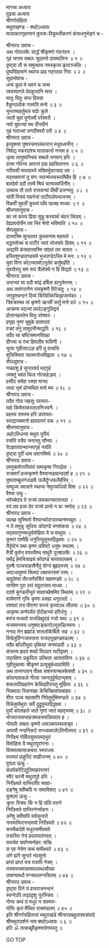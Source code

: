 मागचा अध्याय  
पुढचा अध्याय  
श्रीगर्गसंहिता  
मथुराखण्डः - षष्ठोऽध्यायः  
मालाकारगृहगमनं कुब्जा-विकुब्जीकरणं कंसधनुर्भङ्गं च -  
  
श्रीनारद उवाच -  
अथ गोपालकैः सार्द्धं श्रीकृष्णो नंदनंदनः ।  
गृहं जगाम सबलः सुदाम्नो दाममालिनः ॥ १ ॥  
दृष्ट्वा तौ स समुत्थाय नमस्कृत्य कृताञ्जलिः ।  
पुष्पसिंहासने स्थाप्य प्राह गद्‌गदया गिरा ॥ २ ॥  
सुदामोवाच -  
धन्यं कुलं मे भवनं च जन्म  
     त्वयय्यागते देवकुलानि सप्त ।  
मातुः पितुः सप्त प्रियया  
     वैकुण्ठलोकं गतवंति मन्ये ॥ ३ ॥  
भूभारमाहर्तुमलं यदोः कुले  
     जातौ युवां पूर्णतमौ परेश्वरौ ।  
नमो युवाभ्यां मम दीनदीनं  
     गृहं गताभ्यां जगदीश्वरौ परौ ॥ ४ ॥  
श्रीनारद उवाच -  
इत्युक्त्वा पुष्परचनालंकारान् मधुपध्वनीन् ।  
निवेद्य मकरंदांश्च मालाकारो ननाम ह ॥ ५ ॥  
धृत्वा तत्पुष्पनिचयं सबलो भगवान् हरिः ।  
दत्त्वा गोपेभ्य आरात्तं प्राह प्रहसिताननः ॥ ६ ॥  
गरीयसी मत्पदाब्जे भक्तिर्भूयात्सदा तव ।  
मद्‌भक्तानां तु संगः स्यान्मत्स्वरूपमिहैव हि ॥ ७ ॥  
बलदेवो ददौ तस्मै श्रियं चान्वयवर्धिनीम् ।  
उत्थाय तौ ततो राजन्नन्यां वीथीं प्रजग्मतुः ॥ ८ ॥  
यांतीं स्त्रियं पद्मनेत्रां पाटीरालेपभाजनम् ।  
विभ्रतीं युवतीं कुब्जां पथि पप्रच्छ माधवः ॥ ९ ॥  
श्रीभगवानुवाच -  
का त्वं कस्य प्रिया सुभ्रु कस्यार्थं चंदनं त्विदम् ।  
देह्यावयोर्येन तव चिरं श्रेयो भविष्यति ॥ १० ॥  
सैरंध्र्युवाच -  
दास्यस्मि सुन्दरवर कुब्जानाम महामते ।  
मद्धस्तोत्थं च पाटीरं जातं भोजपतेः प्रियम् ॥ ११ ॥  
अद्यापि कंसदास्यस्मि सांप्रतं तव चाग्रतः ।  
हस्तिशुण्डादण्डसमे भुजदण्डेऽस्ति मे मनः ॥ १२ ॥  
युवां विना कोऽन्यतमोऽनुलेपं कर्तुमर्हति ।  
युवयोस्तु समं रूपं त्रैलोक्ये न हि विद्यते ॥ १३ ॥  
श्रीनारद उवाच -  
उभाभ्यां सा ददौ सांद्रं हर्षिता ह्यनुलेपनम् ।  
अथ तावंगरागेण रामकृष्णौ विरेजतुः ॥ १४ ॥  
जगृहुश्चन्दनं दिव्यं किंचित्किंचिद्‌व्रजार्भकाः ।  
त्रिवक्रामथ तां कृष्णो ऋज्वीं कर्तुं मनो दधे ॥ १५ ॥  
आक्रम्य पद्‌भ्यां प्रपदेऽङ्गुलिद्वयं  
     प्रोत्तानहस्तेन विभुः परेश्वरः ।  
प्रगृह्य नॄणां चुबुके प्रपश्यतां  
     वक्रां तनुं तामुदनीनमद्धरिः ॥ १६ ॥  
तदैव सा यष्टिसमानविग्रहा  
     दीप्त्या च रंभां क्षिपतीव रूपिणी ।  
भूत्वा गृहीत्वाऽऽह हरिं तु वाससि  
     शुचिस्मिता जातमनोजविह्वला ॥ १७ ॥  
सैरंध्र्युवाच -  
गच्छाशु हे सुन्दरवर्य मद्गृहं  
     त्यक्तुं भवंतं किल नोत्सहेऽहम् ।  
प्रसीद सर्वज्ञ रसज्ञ मानद  
     त्वया भृशं प्रोन्मथितं मनो मम ॥ १८ ॥  
श्रीनारद उवाच -  
तदैव गोपा जहसुः परस्पर-  
     महो किमेतत्करतालनिःस्वनैः ।  
प्रहस्य रामस्य हरिः प्रपश्यत-  
     स्तद्याच्यमानो ह्यवदत्परं वचः ॥ १९ ॥  
श्रीभगवानुवाच -  
अहोऽतिधन्या मथुरा पुरीयं  
     वसंति यत्रैव जनास्तु सौम्याः ।  
येऽज्ञातपान्थान्स्वगृहं नयंति  
     दृष्ट्वा पुरीं धाम तवागमिष्ये ॥ २० ॥  
श्रीनारद उवाच -  
एवमुक्त्वोत्तरीयांतं समाकृष्य गिरार्द्रया ।  
राजमार्गं व्रजन्कृष्णो वैश्यानाढ्यान्ददर्श ह ॥ २१ ॥  
पुष्पताम्बूलगंधाढ्यैः फलैर्दुग्धफलैर्हरिम् ।  
सम्पूज्य स्वासने स्थाप्य नेमुरग्र्यधियो विशः ॥ २२ ॥  
वैश्या उचुः -  
भवेच्चेदत्र ते राज्यं तावकान्सरतात्तदा ।  
वयं तव प्रजा देव राज्ये प्राप्ते न कः स्मरेत् ॥ २३ ॥  
श्रीनारद उवाच -  
पप्रच्छ सुस्मितो वैश्यान्कोदण्डस्थानमच्युतः ।  
न ते तमूचुः सुधियः कोदण्डे भंगशंकया ॥ २४ ॥  
तद्‌रूपगुणमाधुर्यमोहिता ये च माथुराः ।  
कुमार पश्यैहि धनुरित्यूचुस्तद्दिदृक्षवः ॥ २५ ॥  
तैर्दृष्टेन पथा कृष्णः प्रविष्टो धनुषः स्थलम् ।  
मैत्रीं कुर्वन् वयस्यैश्च माथुरैः पुरबालकैः ॥ २६ ॥  
यथैद्रं हेमचित्राढ्यं कोदण्डं सप्ततालकम् ।  
पुरुषैः पञ्चसाहस्रैर्नेतुं योग्यं बृहृद्‌भरम् ॥ २७ ॥  
अष्टधातुमयं क्लिष्टं लक्षभारसमं परम् ।  
चतुर्दश्यां पौरजनैरर्चितं यज्ञमण्डपे ॥ २८ ॥  
भार्गवेण पुरा दत्तं यदुराजाय माधवः ।  
ददर्श कुण्डलीभूतं साक्षाच्छेषमिव स्थितम् ॥ २९ ॥  
वार्यमाणो नृभिः कृष्णः प्रसह्य धनुराददे ।  
पश्यतां तत्र पौराणां सज्जं कृत्वाऽथ लीलया ॥ ३० ॥  
आकृष्य कर्णपर्यंतं दोर्दंडाभ्यां हरिर्धनुः ।  
बभंज मध्यतो राजन्निक्षुदंडं गजो यथा ॥ ३१ ॥  
भज्यमानस्य धनुषष्टङ्कारोऽभूत्तडित्स्वनः ।  
ननाद तेन ब्रह्मांडं सप्तलोकैर्बिलैः सह ॥ ३२ ॥  
विचेलुर्दिग्गजास्तारा राजद्भूखण्डमंडलम् ।  
तदैव बधिरीभूता पृथिव्यां जनमंडली ॥ ३३ ॥  
कंसस्य हृदयं शब्दो विददार घटीद्वयम् ।  
तद्‌रक्षिणः प्रकुपिता उत्थिता आततायिनः ॥ ३४ ॥  
गृहीतुकामाः श्रीकृष्णं प्रत्यूचुर्बध्यतामिति ।  
अथ तानागतान् वीक्ष्य सशस्त्रान्बलकेशवौ ॥ ३५ ॥  
कोदण्दशकले नीत्वा जघ्नतुर्दुर्मदान्भृशम् ।  
शकलातिप्रहारेण केचिद्‌वीरास्तु मूर्छिताः ॥ ३६ ॥  
भिन्नपादा भिन्ननखाः केचिच्छिन्नांसबाहवः ।  
वीराः पञ्च सहस्राणि निपेतुर्भूमिमण्डले ॥ ३७ ॥  
विचेलुर्माथुराः सर्वे दुद्रुवुस्तद्दिदृक्षवः ।  
पुर्यां कोलाहले जाते नृणां जातं महद्‌भयम् ॥ ३८ ॥  
भोजराजसभाछत्रमकस्मान्निपपात ह ।  
गोपालैः सबलः कृष्णो धावञ्चापस्थलान्नृप ।  
आययौ नन्दनिकटे सन्ध्याकालेऽतिभीतवत् ॥ ३९ ॥  
निरीक्ष्य गोविंदसुरूपमद्‌भुतं  
     विमोहिता वै मथुरापुरांगनाः ।  
विस्रस्तवासःकबराः स्मराधयः  
     परस्परं प्राहुरिदं सखीजनम् ॥ ४० ॥  
पुरंध्र्य ऊचुः -  
कंदर्पकोटिद्युतिमाहरंस्त्वरं  
     स्वैरं चरन्वै मथुरापुरे हरिः ।  
निरीक्ष्यते याभिरतीव साक्षा-  
     दङ्गेषु सर्वेष्वपि नः समाविशत् ॥ ४१ ॥  
कुशला ऊचुः -  
क्रूराः स्त्रियः किं न हि संति पत्तने  
     निरीक्ष्यते याभिरनंगमोहनः ।  
अंगेषु सर्वेष्वपि सर्वसुन्दरो  
     नास्माभिरानन्दमयो निरीक्ष्यते ॥ ४२ ॥  
कस्यैकदेशे मधुरत्वमीक्ष्यते  
     तत्रास्ति नेत्रं प्रपतत्पतंगवत् ।  
यस्त्वेव सर्वांगमनोहरः सखि  
     स एव नेत्रेण कथं समीक्ष्यते ॥ ४३ ॥  
अंगे ह्यंगे सुन्दरे नंदसूनोः  
     प्राप्तं प्राप्तं यत्र यत्रापि नेत्रम् ।  
तस्मात्तस्मान्नामवल्लब्धसौख्यं  
     लावण्याब्धौ मग्नवल्लग्नचित्तम् ॥ ४४ ॥  
श्रीनारद उवाच -  
दृष्ट्वा दिने यं व्रजराजनन्दनं  
     स्वप्नेऽपि तद्‌ददृशुः पुरस्त्रियः ।  
गोप्यः कथं तं मधुरं न सस्मरु-  
     र्याभिः कृतं मैथिल रासमंडलम् ॥ ४५ ॥  
इति श्रीगर्गसंहितायां मथुराखंडे श्रीनारदबहुलाश्वसंवादे  
श्रीमथुरादर्शनं नाम षष्ठोऽध्यायः ॥ ६ ॥  
हरिः ॐ तत्सच्छ्रीकृष्णार्पणमस्तु ॥  
  
GO TOP
